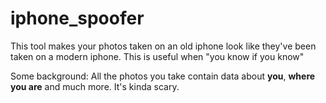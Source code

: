 # iphone_spoofer
This tool makes your photos taken on an old iphone look like they've been taken on a modern iphone. This is useful when "you know if you know"

Some background:
All the photos you take contain data about **you**, **where you are** and much more. It's kinda scary.
